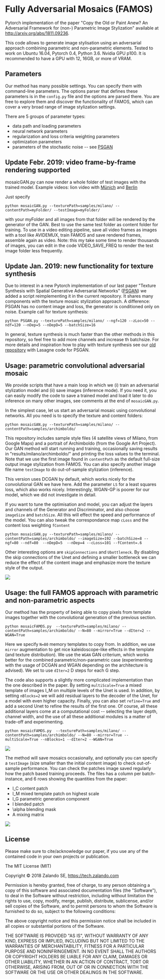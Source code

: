 # Fully Adversarial Mosaics (FAMOS)

Pytorch implementation of the paper "Copy the Old or Paint Anew? An Adversarial Framework
for (non-) Parametric Image Stylization" available at http://arxiv.org/abs/1811.09236.

This code allows to generate image stylisation using an adversarial approach combining parametric and non-parametric elements.
Tested to work on Ubuntu 16.04, Pytorch 0.4, Python 3.6. Nvidia GPU p100. It is recommended to have a GPU with 12, 16GB, or more of VRAM.


## Parameters
Our method has many possible settings. You can specify them with command-line parameters. The options parser that defines these parameters is in the `config.py` file and the options are parsed there.
You are free to explore them and discover the functionality of FAMOS, which can cover a very broad range of image stylization settings.

There are 5 groups of parameter types:
- data path and loading parameters
- neural network parameters
- regularization and loss criteria weighting parameters
- optimization parameters 
- parameters of the stochastic noise -- see [PSGAN](https://arxiv.org/abs/1705.06566)

## Update Febr. 2019: video frame-by-frame rendering supported
mosaicGAN.py can now render a whole folder of test images with the trained model.
Example videos: lion video with [Münich](https://www.youtube.com/watch?v=pB08N6Vq-hM&feature=youtu.be) and [Berlin](https://www.youtube.com/watch?v=Nl2fwIQk4u4&feature=youtu.be)


Just specify
```
python mosaicGAN.py --texturePath=samples/milano/ --contentPath=myFolder/ --testImage=myFolder/ 
```

with your myFolder and all images from that folder will be rendered by the generator of the GAN. Best to use the same test folder as content folder for training.
To use in a video editing pipeline, save all video frames as images with a tool like AVIDEMUX, train FAMOS and save rendered frames, assemble again as video. 
Note: this my take some time to render thousands of images, you can edit in the code VIDEO_SAVE_FREQ to render the test image folder less frequently.

## Update Jan. 2019: new functionality for texture synthesis
Due to interest in a new Pytorch implementation of our last paper "Texture Synthesis with Spatial Generative Adversarial Networks" ([PSGAN](https://arxiv.org/abs/1705.06566)) we added a script reimplementing it in the current repository. It shares many components with the texture mosaic stylization approach. A difference: PSGAN has no content image and loss, the generator is conditioned only on noise.
Example call for texture synthesis:

```
python PSGAN.py --texturePath=samples/milano/ --ngf=120 --zLoc=50 --ndf=120 --nDep=5 --nDepD=5 --batchSize=16
```

In general, texture synthesis is much faster than the other methods in this repository, so feel free to add more channels and increase th batchsize.
For more details and inspiration how to play with texture synthesis see our [old repository](https://github.com/zalandoresearch/psgan) with Lasagne code for PSGAN. 


## Usage: parametric convolutional adversarial mosaic
We provide scripts that have a main loop in which we (i) train an adversarial stylization model and (ii) save images (inference mode). If you need it, you can easily modify the code to save a trained model and load it later to do inference on many other images, see comments at the end of `mosaicGAN.py`.

In the simplest case, let us start an adversarial mosaic using convolutional networks. All you need is to specify the texture and content folders:

```
python mosaicGAN.py --texturePath=samples/milano/ --contentPath=samples/archimboldo/
```

This repository includes sample style files (4 satellite views of Milano, from Google Maps) and a portrait of Archimboldo (from the Google Art Project).
Our GAN method will start running and training, occasionally saving results in "results/milano/archimboldo/" and printing the loss values to the terminal. Note that we use the first image found in `contentPath` as the default full-size output image stylization from FAMOS.
You can also specify another image file name `testImage` to do out-of-sample stylization (inference).

This version uses DCGAN by default, which works nicely for the convolutional GAN we have here. Add the parameter `LS` for a least squares loss, which also works nicely. Interestingly, WGAN-GP is poorer for our model, which we did not investigate in detail.

If you want to tune the optimisation and model, you can adjust the layers and channels of the Generator and Discriminator, and also choose `imageSize` and `batchSize`. All this will effect the speed and performance of the model. You can also tweak the correspondance map `cLoss` and the content loss weighting `fContent`

```
python mosaicGAN.py --texturePath=samples/milano/ --contentPath=samples/archimboldo/ --imageSize=192 --batchSize=8 --ngf=80 --ndf=80  --nDepD=5  --nDep=4 --cLoss=101 --fContent=.6
```

Other interesting options are `skipConnections` and `Ubottleneck`. By disabling the skip connections of the Unet and defining a smaller bottleneck we can reduce the effect of the content image and emphasize more the texture style of the output.


![](samples/conv.jpg)

## Usage: the full FAMOS approach with parametric and non-parametric aspects
Our method has the property of being able to copy pixels from template images together with the convolutional generation of the previous section.

```
python mosaicFAMOS.py  --texturePath=samples/milano/ --contentPath=samples/archimboldo/ --N=80 --mirror=True --dIter=2 --WGAN=True
```

Here we specify `N=80` memory templates to copy from. In addition, we use `mirror` augmentation to get nice kaleidoscope-like effects in the template (and texture distribution).
We use the `WGAN` GAN criterium, which works better for the combined parametric/non-parametric case (experimenting with the usage of DCGAN and WGAN depending on the architecture is advised). We set to use `dIter=2` D steps for each G step.

The code also supports a slightly more complicated implementation than the one described in the paper.
By setting `multiScale=True` a mixed template of images I_M on multiple levels of the Unet is used. 
In addition, by setting `nBlocks=2` we will add residual layers to the decoder of the Unet, for a model with even higher capacity.
Finally, you can also set `refine=True` and add a second Unet to refine the results of the first one. Of course, all these additional layers come at a computational cost -- selecting the layer depth, channel width, and the use of all these additional modules is a matter of trade-off and experimenting. 

```
python mosaicFAMOS.py  --texturePath=samples/milano/ --contentPath=samples/archimboldo/ --N=80 --mirror=True --multiScale=True --nBlocks=1 --dIter=2 --WGAN=True
```

![](samples/famos.jpg)

The method will save mosaics occasionally, and optionally you can specify a `testImage` (size smaller than the initial content image) to check out-of-sample performance.
You can check the patches image saved regularly how the patch based training proceeds.
The files has a column per batch-instance, and 6 rows showing the quantities from the paper:

- I_C content patch
- I_M mixed template patch on highest scale
- I_G parametric generation component
- I blended patch
- \alpha blending mask
- A mixing matrix

![](samples/famos_patch.jpg)


## License
Please make sure to cite/acknowledge our paper, if you use any of the contained code in your own projects or publication.


The MIT License (MIT)

Copyright © 2018 Zalando SE, https://tech.zalando.com

Permission is hereby granted, free of charge, to any person obtaining a copy
of this software and associated documentation files (the "Software"), to deal
in the Software without restriction, including without limitation the rights
to use, copy, modify, merge, publish, distribute, sublicense, and/or sell
copies of the Software, and to permit persons to whom the Software is
furnished to do so, subject to the following conditions:

The above copyright notice and this permission notice shall be included in all
copies or substantial portions of the Software.

THE SOFTWARE IS PROVIDED "AS IS", WITHOUT WARRANTY OF ANY KIND, EXPRESS OR
IMPLIED, INCLUDING BUT NOT LIMITED TO THE WARRANTIES OF MERCHANTABILITY,
FITNESS FOR A PARTICULAR PURPOSE AND NONINFRINGEMENT. IN NO EVENT SHALL THE
AUTHORS OR COPYRIGHT HOLDERS BE LIABLE FOR ANY CLAIM, DAMAGES OR OTHER
LIABILITY, WHETHER IN AN ACTION OF CONTRACT, TORT OR OTHERWISE, ARISING FROM,
OUT OF OR IN CONNECTION WITH THE SOFTWARE OR THE USE OR OTHER DEALINGS IN THE
SOFTWARE.
